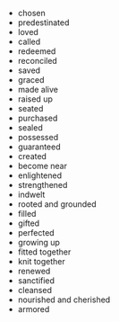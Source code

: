 - chosen
- predestinated
- loved
- called
- redeemed
- reconciled
- saved
- graced
- made alive
- raised up
- seated
- purchased
- sealed
- possessed
- guaranteed
- created
- become near
- enlightened
- strengthened
- indwelt
- rooted and grounded
- filled
- gifted
- perfected
- growing up
- fitted together
- knit together
- renewed
- sanctified
- cleansed
- nourished and cherished
- armored
